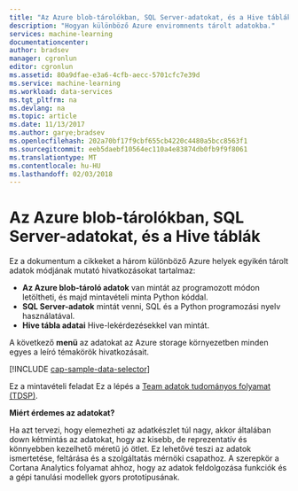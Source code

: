 ```yaml
---
title: "Az Azure blob-tárolókban, SQL Server-adatokat, és a Hive táblák |} Microsoft Docs"
description: "Hogyan különböző Azure enviromnents tárolt adatokba."
services: machine-learning
documentationcenter: 
author: bradsev
manager: cgronlun
editor: cgronlun
ms.assetid: 80a9dfae-e3a6-4cfb-aecc-5701cfc7e39d
ms.service: machine-learning
ms.workload: data-services
ms.tgt_pltfrm: na
ms.devlang: na
ms.topic: article
ms.date: 11/13/2017
ms.author: garye;bradsev
ms.openlocfilehash: 202a70bf17f9cbf655cb4220c4480a5bcc8563f1
ms.sourcegitcommit: eeb5daebf10564ec110a4e83874db0fb9f9f8061
ms.translationtype: MT
ms.contentlocale: hu-HU
ms.lasthandoff: 02/03/2018
---
```

# <a name="heading"></a>Az Azure blob-tárolókban, SQL Server-adatokat, és a Hive táblák
Ez a dokumentum a cikkeket a három különböző Azure helyek egyikén tárolt adatok módjának mutató hivatkozásokat tartalmaz:

* **Az Azure blob-tároló adatok** van mintát az programozott módon letöltheti, és majd mintavételi minta Python kóddal.
* **SQL Server-adatok** mintát venni, SQL és a Python programozási nyelv használatával. 
* **Hive tábla adatai** Hive-lekérdezésekkel van mintát.

A következő **menü** az adatokat az Azure storage környezetben minden egyes a leíró témakörök hivatkozásait. 

[!INCLUDE [cap-sample-data-selector](../../../includes/cap-sample-data-selector.md)]

Ez a mintavételi feladat Ez a lépés a [Team adatok tudományos folyamat (TDSP)](https://azure.microsoft.com/documentation/learning-paths/cortana-analytics-process/).

**Miért érdemes az adatokat?**

Ha azt tervezi, hogy elemezheti az adatkészlet túl nagy, akkor általában down kétmintás az adatokat, hogy az kisebb, de reprezentatív és könnyebben kezelhető méretű jó ötlet. Ez lehetővé teszi az adatok ismertetése, feltárása és a szolgáltatás mérnöki csapathoz. A szerepkör a Cortana Analytics folyamat ahhoz, hogy az adatok feldolgozása funkciók és a gépi tanulási modellek gyors prototípusának.

